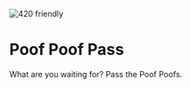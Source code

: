 ![420 friendly](https://img.shields.io/badge/420-Friendly-green)

# Poof Poof Pass

What are you waiting for? Pass the Poof Poofs.
